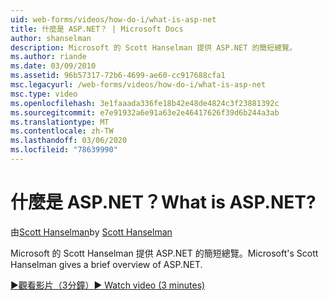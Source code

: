 ```yaml
---
uid: web-forms/videos/how-do-i/what-is-asp-net
title: 什麼是 ASP.NET？ | Microsoft Docs
author: shanselman
description: Microsoft 的 Scott Hanselman 提供 ASP.NET 的簡短總覽。
ms.author: riande
ms.date: 03/09/2010
ms.assetid: 96b57317-72b6-4699-ae60-cc917688cfa1
msc.legacyurl: /web-forms/videos/how-do-i/what-is-asp-net
msc.type: video
ms.openlocfilehash: 3e1faaada336fe18b42e48de4824c3f23881392c
ms.sourcegitcommit: e7e91932a6e91a63e2e46417626f39d6b244a3ab
ms.translationtype: MT
ms.contentlocale: zh-TW
ms.lasthandoff: 03/06/2020
ms.locfileid: "78639990"
---
```

# <a name="what-is-aspnet"></a><span data-ttu-id="b5d11-104">什麼是 ASP.NET？</span><span class="sxs-lookup"><span data-stu-id="b5d11-104">What is ASP.NET?</span></span>

<span data-ttu-id="b5d11-105">由[Scott Hanselman](https://github.com/shanselman)</span><span class="sxs-lookup"><span data-stu-id="b5d11-105">by [Scott Hanselman](https://github.com/shanselman)</span></span>

<span data-ttu-id="b5d11-106">Microsoft 的 Scott Hanselman 提供 ASP.NET 的簡短總覽。</span><span class="sxs-lookup"><span data-stu-id="b5d11-106">Microsoft's Scott Hanselman gives a brief overview of ASP.NET.</span></span>

[<span data-ttu-id="b5d11-107">&#9654;觀看影片（3分鐘）</span><span class="sxs-lookup"><span data-stu-id="b5d11-107">&#9654; Watch video (3 minutes)</span></span>](https://channel9.msdn.com/Blogs/ASP-NET-Site-Videos/what-is-asp-net)
